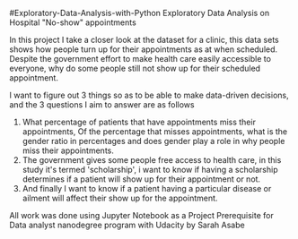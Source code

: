 
#Exploratory-Data-Analysis-with-Python
Exploratory Data Analysis on Hospital "No-show" appointments

In this project I take a closer look at the dataset for a clinic, this data sets shows how people turn up for their appointments as at when scheduled. 
Despite the government effort to make health care easily accessible to everyone, why do some people still not show up for their scheduled appointment. 

I want to figure out 3 things so as to be able to make data-driven decisions, and the 3 questions I aim to answer are as follows

1. What percentage of patients that have appointments miss their appointments, 
 Of the percentage that misses appointments, what is the gender ratio in percentages and does gender play a role in why people miss their appointments.
2. The government gives some people free access to health care, in this study it's termed 'scholarship', i want to know if having a scholarship determines if a patient will show up for their appointment or not. 
3. And finally I want to know if a patient having a particular disease or ailment will affect their show up for the appointment. 

All work was done using Jupyter Notebook as a Project Prerequisite for Data analyst nanodegree program with Udacity by Sarah Asabe
